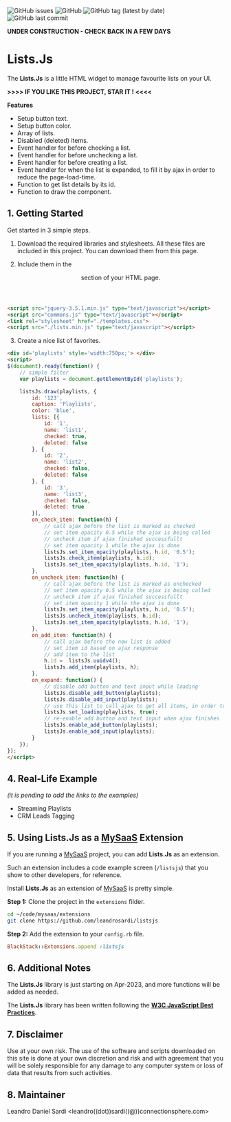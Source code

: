 ![GitHub issues](https://img.shields.io/github/issues/leandrosardi/listsjs) ![GitHub](https://img.shields.io/github/license/leandrosardi/listsjs) ![GitHub tag (latest by date)](https://img.shields.io/github/v/tag/leandrosardi/listsjs) ![GitHub last commit](https://img.shields.io/github/last-commit/leandrosardi/listsjs)


**UNDER CONSTRUCTION - CHECK BACK IN A FEW DAYS**

# Lists.Js
The **Lists.Js** is a little HTML widget to manage favourite lists on your UI.

**>>>> IF YOU LIKE THIS PROJECT, STAR IT ! <<<<** 

**Features**

- Setup button text.
- Setup button color.
- Array of lists.
- Disabled (deleted) items.
- Event handler for before checking a list.
- Event handler for before unchecking a list.
- Event handler for before creating a list.
- Event handler for when the list is expanded, to fill it by ajax in order to reduce the page-load-time.
- Function to get list details by its id.
- Function to draw the component.


## 1. Getting Started
Get started in 3 simple steps.

1. Download the required libraries and stylesheets.
All these files are included in this project. You can download them from this page.

2. Include them in the <header> section of your HTML page.

```html
<script src="jquery-3.5.1.min.js" type="text/javascript"></script>
<script src="commons.js" type="text/javascript"></script>
<link rel="stylesheet" href="./templates.css">
<script src="./lists.min.js" type="text/javascript"></script>
```

3. Create a nice list of favorites.

```html
<div id='playlists' style='width:750px;'> </div>
<script>
$(document).ready(function() {
	// simple filter
	var playlists = document.getElementById('playlists');	  

	listsJs.draw(playlists, {
		id: '123',
		caption: 'Playlists',
		color: 'blue',
		lists: [{
			id: '1',
			name: 'list1',
			checked: true,
			deleted: false
		}, { 
			id: '2',
			name: 'list2',
			checked: false,
			deleted: false
		}, { 
			id: '3',
			name: 'list3',
			checked: false,
			deleted: true
		}],
		on_check_item: function(h) {
			// call ajax before the list is marked as checked
            // set item opacity 0.5 while the ajax is being called
			// uncheck item if ajax finished successfullt
            // set item opacity 1 while the ajax is done
            listsJs.set_item_opacity(playlists, h.id, '0.5');
			listsJs.check_item(playlists, h.id);
			listsJs.set_item_opacity(playlists, h.id, '1');
		},
		on_uncheck_item: function(h) {
			// call ajax before the list is marked as unchecked
            // set item opacity 0.5 while the ajax is being called
			// uncheck item if ajax finished successfullt
            // set item opacity 1 while the ajax is done
            listsJs.set_item_opacity(playlists, h.id, '0.5');
			listsJs.uncheck_item(playlists, h.id);
			listsJs.set_item_opacity(playlists, h.id, '1');
		},
		on_add_item: function(h) {
			// call ajax before the new list is added
			// set item id based on ajax response
			// add item to the list
			h.id =  listsJs.uuidv4();
			listsJs.add_item(playlists, h);
		},
		on_expand: function() {
			// disable add button and text input while loading
			listsJs.disable_add_button(playlists);
			listsJs.disable_add_input(playlists);
			// use this list to call ajax to get all items, in order to reduce the loadtime of the page when you are managing many compenents
			listsJs.set_loading(playlists, true);
			// re-enable add button and text input when ajax finishes
			listsJs.enable_add_button(playlists);
			listsJs.enable_add_input(playlists);
		}
	});
});
</script>
```

## 4. Real-Life Example

_(it is pending to add the links to the examples)_

- Streaming Playlists
- CRM Leads Tagging

## 5. Using Lists.Js as a [MySaaS](https://github.com/leandrosardi/mysaas) Extension

If you are running a [MySaaS](https://github.com/leandrosardi/mysaas) project, you can add **Lists.Js** as an extension.

Such an extension includes a code example screen (`/listsjs`) that you show to other developers, for reference. 

Install **Lists.Js** as an extension of [MySaaS](https://github.com/leandrosardi/mysaas) is pretty simple.

**Step 1:** Clone the project in the `extensions` filder.

```bash
cd ~/code/mysaas/extensions
git clone https://github.com/leandrosardi/listsjs
```

**Step 2:** Add the extension to your `config.rb` file.

```ruby
BlackStack::Extensions.append :listsjs
```

## 6. Additional Notes

The **Lists.Js** library is just starting on Apr-2023, and more functions will be added as needed.

The **Lists.Js** library has been written following the [**W3C JavaScript Best Practices**](https://www.w3.org/community/webed/wiki/JavaScript_best_practices).

## 7. Disclaimer

Use at your own risk. The use of the software and scripts downloaded on this site is done at your own discretion and risk and with agreement that you will be solely responsible for any damage to any computer system or loss of data that results from such activities.

## 8. Maintainer

Leandro Daniel Sardi <leandro((dot))sardi((@))connectionsphere.com>